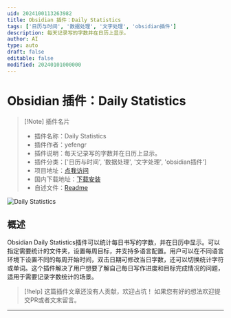 ```yaml
---
uid: 2024100113263982
title: Obsidian 插件：Daily Statistics
tags: ['日历与时间', '数据处理', '文字处理', 'obsidian插件']
description: 每天记录写的字数并在日历上显示。
author: AI
type: auto
draft: false
editable: false
modified: 20240101000000
---
```


# Obsidian 插件：Daily Statistics

> [!Note] 插件名片
> - 插件名称：Daily Statistics
> - 插件作者：yefengr
> - 插件说明：每天记录写的字数并在日历上显示。
> - 插件分类：['日历与时间', '数据处理', '文字处理', 'obsidian插件']
> - 项目地址：[点我访问](https://github.com/yefengr/obsidian-daily-statistics)
> - 国内下载地址：[下载安装](https://pkmer.cn/products/plugin/pluginMarket/?daily-statistics)
> - 自述文件：[Readme](https://ghproxy.net/https://raw.githubusercontent.com/yefengr/obsidian-daily-statistics/master/README.md)

![Daily Statistics](https://cdn.pkmer.cn/covers/daily-statistics.png!pkmer)

## 概述

Obsidian Daily Statistics插件可以统计每日书写的字数，并在日历中显示。可以指定需要统计的文件夹，设置每周目标，并支持多语言配置。用户可以在不同语言环境下设置不同的每周开始时间，双击日期可修改当日字数，还可以切换统计字符或单词。这个插件解决了用户想要了解自己每日写作进度和目标完成情况的问题，适用于需要记录字数统计的场景。


> [!help] 
> 这篇插件文章还没有人贡献，欢迎占坑！
> 如果您有好的想法欢迎提交PR或者文末留言。
> 

---



